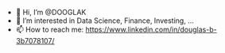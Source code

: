- 👋 Hi, I’m @DOOGLAK
- 👀 I’m interested in Data Science, Finance, Investing, ...
- 📫 How to reach me:
https://www.linkedin.com/in/douglas-b-3b7078107/
